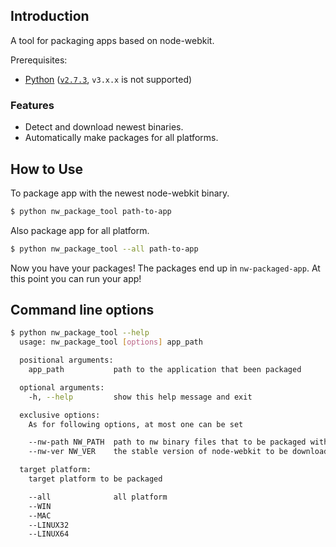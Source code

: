 ## Introduction

A tool for packaging apps based on node-webkit.

Prerequisites:
* [Python][windows-python] ([`v2.7.3`][windows-python-v2.7.3], `v3.x.x` is not supported)

### Features

* Detect and download newest binaries.
* Automatically make packages for all platforms.

## How to Use

To package app with the newest node-webkit binary.

```` bash
$ python nw_package_tool path-to-app
````

Also package app for all platform.

```` bash
$ python nw_package_tool --all path-to-app
````

Now you have your packages! The packages end up in `nw-packaged-app`. At this point you can run your app!

## Command line options

```` bash
$ python nw_package_tool --help
  usage: nw_package_tool [options] app_path

  positional arguments:
    app_path           path to the application that been packaged

  optional arguments:
    -h, --help         show this help message and exit

  exclusive options:
    As for following options, at most one can be set

    --nw-path NW_PATH  path to nw binary files that to be packaged with
    --nw-ver NW_VER    the stable version of node-webkit to be download

  target platform:
    target platform to be packaged

    --all              all platform
    --WIN
    --MAC
    --LINUX32
    --LINUX64

````

[windows-python]: http://www.python.org/getit/windows
[windows-python-v2.7.3]: http://www.python.org/download/releases/2.7.3#download
